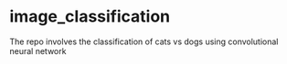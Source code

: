 # image_classification
The repo involves the classification of cats vs dogs using convolutional neural network
